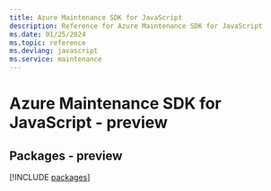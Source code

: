 ```yaml
---
title: Azure Maintenance SDK for JavaScript
description: Reference for Azure Maintenance SDK for JavaScript
ms.date: 01/25/2024
ms.topic: reference
ms.devlang: javascript
ms.service: maintenance
---
```

# Azure Maintenance SDK for JavaScript - preview
## Packages - preview
[!INCLUDE [packages](maintenance-index.md)]